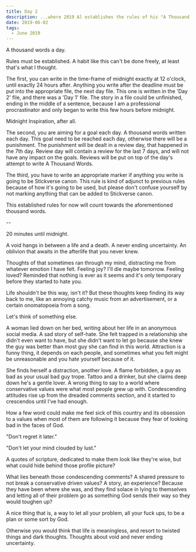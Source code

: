 ```yaml
---
title: Day 2
description: ...where 2019 Al establishes the rules of his "A Thousand Words" project, which became the backbone for his future projects.
date: 2019-06-02
tags:
  - June 2019
---
```

A thousand words a day.

Rules must be established. A habit like this can't be done freely, at least that's what I thought.

The first, you can write in the time-frame of midnight exactly at 12 o'clock, until exactly 24 hours after. Anything you write after the deadline must be put into the appropriate file, the next day file. This one is written in the 'Day 2' file, and there was a 'Day 1' file. The story in a file could be unfinished, ending in the middle of a sentence, because I am a professional procrastinator and only began to write this few hours before midnight.

Midnight Inspiration, after all.

The second, you are aiming for a goal each day. A thousand words written each day. This goal need to be reached each day, otherwise there will be a punishment. The punishment will be dealt in a review day, that happened in the 7th day. Review day will contain a review for the last 7 days, and will not have any impact on the goals. Reviews will be put on top of the day's attempt to write A Thousand Words.

The third, you have to write an appropriate marker if anything you write is going to be Stickverse canon. This rule is kind of adjunct to previous rules because of how it's going to be used, but please don't confuse yourself by not marking anything that can be added to Stickverse canon.

This established rules for now will count towards the aforementioned thousand words. 

--

20 minutes until midnight.

A void hangs in between a life and a death. A never ending uncertainty. An oblivion that awaits in the afterlife that you never knew.

Thoughts of that sometimes ran through my mind, distracting me from whatever emotion I have felt. Feeling joy? I'll die maybe tomorrow. Feeling loved? Reminded that nothing is ever as it seems and it's only temporary before they started to hate you.

Life shouldn't be this way, isn't it? But these thoughts keep finding its way back to me, like an annoying catchy music from an advertisement, or a certain onomatopoeia from a song.

Let's think of something else.

A woman lied down on her bed, writing about her life in an anonymous social media. A sad story of self-hate. She felt trapped in a relationship she didn't even want to have, but she didn't want to let go because she knew the guy was better than most guy she can find in this world. Attraction is a funny thing, it depends on each people, and sometimes what you felt might be unreasonable and you hate yourself because of it.

She finds herself a distraction, another love. A flame forbidden, a guy as bad as your usual bad guy trope. Tattoo and a drinker, but she claims deep down he's a gentle lover. A wrong thing to say to a world where conservative values were what most people grew up with. Condescending attitudes rise up from the dreaded comments section, and it started to crescendos until I've had enough.

How a few word could make me feel sick of this country and its obsession to a values when most of them are following it because they fear of looking bad in the faces of God.

"Don't regret it later."

"Don't let your mind clouded by lust."

A quotes of scripture, dedicated to make them look like they're wise, but what could hide behind those profile picture?

What lies beneath those condescending comments? A shared pressure to not break a conservative driven values? A story, an experience? Because they have been where she was, and they find solace in lying to themselves and letting all of their problem go as something God sends their way so they would toughen up?

A nice thing that is, a way to let all your problem, all your fuck ups, to be a plan or some sort by God.

Otherwise you would think that life is meaningless, and resort to twisted things and dark thoughts. Thoughts about void and never ending uncertainty.
